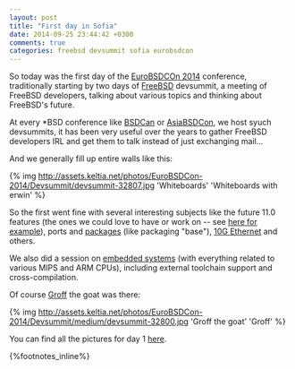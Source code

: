 ```yaml
---
layout: post
title: "First day in Sofia"
date: 2014-09-25 23:44:42 +0300
comments: true
categories: freebsd devsummit sofia eurobsdcon
---
```


So today was the first day of the [EuroBSDCOn 2014](http://2014.eurobsdcon.org/) conference, traditionally starting by two days of [FreeBSD](http://www.freebsd.org/) devsummit, a meeting of FreeBSD developers, talking about various topics and thinking about FreeBSD's future.
<!--more-->
At every \*BSD conference like [BSDCan](http://bsdcan.org/) or [AsiaBSDCon](http://asiabsdcon.org/), we host syuch devsummits, it has been very useful over the years to gather FreeBSD developers IRL and get them to talk instead of just exchanging mail...

And we generally fill up entire walls like this:

{% img http://assets.keltia.net/photos/EuroBSDCon-2014/Devsummit/devsummit-32807.jpg 'Whiteboards' 'Whiteboards with erwin' %}

So the first went fine with several interesting subjects like the future 11.0 features (the ones we could love to have or work on -- see [here for example](http://assets.keltia.net/photos/EuroBSDCon-2014/Devsummit/slides/devsummit-32808.html)), ports and [packages](http://assets.keltia.net/photos/EuroBSDCon-2014/Devsummit/slides/devsummit-32834.html)  (like packaging "base"), [10G Ethernet](http://assets.keltia.net/photos/EuroBSDCon-2014/Devsummit/devsummit-32826.jpg) and others.

We also did a session on [embedded systems](http://assets.keltia.net/photos/EuroBSDCon-2014/Devsummit/slides/devsummit-32842.html) (with everything related to various MIPS and ARM CPUs), including external toolchain support and cross-compilation.

Of course [Groff](https//twitter.com/GrofftheBSDgoat) the goat was there:

{% img http://assets.keltia.net/photos/EuroBSDCon-2014/Devsummit/medium/devsummit-32800.jpg 'Groff the goat' 'Groff' %}

You can find all the pictures for day 1 [here](http://assets.keltia.net/photos/EuroBSDCon-2014/Devsummit/).

{%footnotes_inline%}
